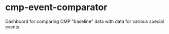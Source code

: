 # cmp-event-comparator
Dashboard for comparing CMP "baseline" data with data for various special events
